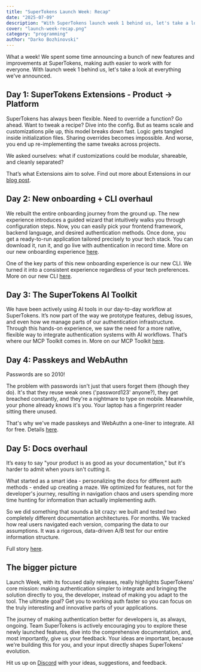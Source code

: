 ```yaml
---
title: "SuperTokens Launch Week: Recap"
date: "2025-07-09"
description: "With SuperTokens launch week 1 behind us, let's take a look at everything we've announced."
cover: "launch-week-recap.png"
category: "programming"
author: "Darko Bozhinovski"
---
```


What a week! We spent some time announcing a bunch of new features and improvements at SuperTokens, making auth easier to work with for everyone.
With launch week 1 behind us, let's take a look at everything we've announced.

## Day 1: SuperTokens Extensions - Product -> Platform

SuperTokens has always been flexible. Need to override a function? Go ahead. Want to tweak a recipe? Dive into the config. But as teams scale and customizations pile up, this model breaks down fast. Logic gets tangled inside initialization files. Sharing overrides becomes impossible. And worse, you end up re-implementing the same tweaks across projects.

We asked ourselves: what if customizations could be modular, shareable, and cleanly separated?

That’s what Extensions aim to solve. Find out more about Extensions in our [blog post](https://supertokens.com/blog/supertokens-extensions/).

## Day 2: New onboarding + CLI overhaul

We rebuilt the entire onboarding journey from the ground up. The new experience introduces a guided wizard that intuitively walks you through configuration steps. Now, you can easily pick your frontend framework, backend language, and desired authentication methods. Once done, you get a ready-to-run application tailored precisely to your tech stack. You can download it, run it, and go live with authentication in record time. More on our new onboarding experience [here](https://supertokens.com/blog/revamping-onboarding).

One of the key parts of this new onboarding experience is our new CLI. We turned it into a consistent experience regardless of your tech preferences. More on our new CLI [here](https://supertokens.com/blog/cli-overhaul).

## Day 3: The SuperTokens AI Toolkit

We have been actively using AI tools in our day-to-day workflow at SuperTokens. It’s now part of the way we prototype features, debug issues, and even how we manage parts of our authentication infrastructure. Through this hands-on experience, we saw the need for a more native, flexible way to integrate authentication systems with AI workflows. That’s where our MCP Toolkit comes in. More on our MCP Toolkit [here](https://supertokens.com/blog/supertokens-mcp-toolkit).

## Day 4: Passkeys and WebAuthn

Passwords are so 2010!

The problem with passwords isn't just that users forget them (though they do). It's that they reuse weak ones ('password123' anyone?), they get breached constantly, and they're a nightmare to type on mobile. Meanwhile, your phone already knows it's you. Your laptop has a fingerprint reader sitting there unused.

That's why we've made passkeys and WebAuthn a one-liner to integrate. All for free. Details [here](https://supertokens.com/docs/authentication/passkeys/introduction).

## Day 5: Docs overhaul

It’s easy to say "your product is as good as your documentation," but it's harder to admit when yours isn't cutting it.

What started as a smart idea - personalizing the docs for different auth methods - ended up creating a maze. We optimized for features, not for the developer's journey, resulting in navigation chaos and users spending more time hunting for information than actually implementing auth.

So we did something that sounds a bit crazy: we built and tested two completely different documentation architectures. For months. We tracked how real users navigated each version, comparing the data to our assumptions. It was a rigorous, data-driven A/B test for our entire information structure.

Full story [here](https://supertokens.com/blog/rethinking-documentation).

## The bigger picture

Launch Week, with its focused daily releases, really highlights SuperTokens' core mission: making authentication simpler to integrate and bringing the solution directly to you, the developer, instead of making you adapt to the tool. The ultimate goal? Get you to working auth faster so you can focus on the truly interesting and innovative parts of your applications.

The journey of making authentication better for developers is, as always, ongoing. Team SuperTokens is actively encouraging you to explore these newly launched features, dive into the comprehensive documentation, and, most importantly, give us your feedback. Your ideas are important, because we're building this for you, and your input directly shapes SuperTokens' evolution.

Hit us up on [Discord](https://supertokens.com/discord) with your ideas, suggestions, and feedback.
